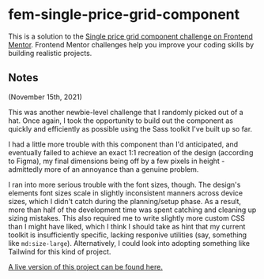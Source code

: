 # fem-single-price-grid-component

This is a solution to the [Single price grid component challenge on Frontend Mentor](https://www.frontendmentor.io/challenges/single-price-grid-component-5ce41129d0ff452fec5abbbc). Frontend Mentor challenges help you improve your coding skills by building realistic projects. 

## Notes

(November 15th, 2021)

This was another newbie-level challenge that I randomly picked out of a hat. Once again, I took the opportunity to build out the component as quickly and efficiently as possible using the Sass toolkit I've built up so far.

I had a little more trouble with this component than I'd anticipated, and eventually failed to achieve an exact 1:1 recreation of the design (according to Figma), my final dimensions being off by a few pixels in height - admittedly more of an annoyance than a genuine problem.

I ran into more serious trouble with the font sizes, though. The design's elements font sizes scale in slightly inconsistent manners across device sizes, which I didn't catch during the planning/setup phase. As a result, more than half of the development time was spent catching and cleaning up sizing mistakes. This also required me to write slightly more custom CSS than I might have liked, which I think I should take as hint that my current toolkit is insufficiently specific, lacking responive utilities (say, something like `md:size-large`). Alternatively, I could look into adopting something like Tailwind for this kind of project.

[A live version of this project can be found here.](https://even-clouds.surge.sh/)